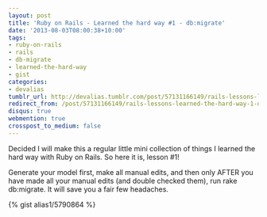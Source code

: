 ```yaml
---
layout: post
title: 'Ruby on Rails - Learned the hard way #1 - db:migrate'
date: '2013-08-03T08:00:38+10:00'
tags:
- ruby-on-rails
- rails
- db-migrate
- learned-the-hard-way
- gist
categories:
- devalias
tumblr_url: http://devalias.tumblr.com/post/57131166149/rails-lessons-learned-the-hard-way-1-db-migrate
redirect_from: /post/57131166149/rails-lessons-learned-the-hard-way-1-db-migrate
disqus: true
webmention: true
crosspost_to_medium: false
---
```

Decided I will make this a regular little mini collection of things I learned the hard way with Ruby on Rails. So here it is, lesson #1!

Generate your model first, make all manual edits, and then only AFTER you have made all your manual edits (and double checked them), run rake db:migrate. It will save you a fair few headaches.


{% gist alias1/5790864 %}
